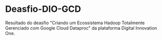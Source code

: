 # Deasfio-DIO-GCD
Resultado do deasfio "Criando um Ecossistema Hadoop Totalmente Gerenciado com Google Cloud Dataproc" da plataforma Digital Innovation One.
